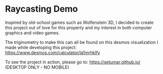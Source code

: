 # Raycasting Demo
Inspired by old-school games such as Wolfenstein 3D, I decided to create this project out of love for this property and my interest in both computer graphics and video games.

The triginometry to make this can all be found on this desmos visualization I made while developing this project: https://www.desmos.com/calculator/la1mrhklfy

To see the project in action, please go to: https://setumar.github.io/ (DESKTOP ONLY - NO MOBILE)
